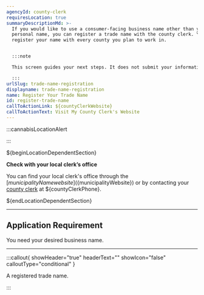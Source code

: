 ```yaml
---
agencyId: county-clerk
requiresLocation: true
summaryDescriptionMd: >-
  If you would like to use a consumer-facing business name other than your
  personal name, you can register a trade name with the county clerk. You must
  register your name with every county you plan to work in.


  :::note

  This screen guides your next steps. It does not submit your information for registration purposes.

  :::
urlSlug: trade-name-registration
displayname: trade-name-registration
name: Register Your Trade Name
id: register-trade-name
callToActionLink: ${countyClerkWebsite}
callToActionText: Visit My County Clerk's Website
---
```


:::cannabisLocationAlert

:::

${beginLocationDependentSection}

**Check with your local clerk’s office**

You can find your local clerk's office through the [${municipalityName} website](${municipalityWebsite}) or by contacting your [county clerk](${countyClerkWebsite}) at ${countyClerkPhone}.

${endLocationDependentSection}

---

## Application Requirement

You need your desired business name.

---

:::callout{ showHeader="true" headerText="" showIcon="false" calloutType="conditional" }

A registered trade name.

:::

